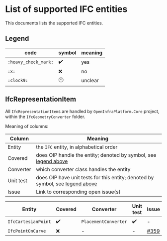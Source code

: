 # List of supported IFC entities

This documents lists the supported IFC entities.

## Legend

| code | symbol | meaning |
|-----|-----|-----|
| `:heavy_check_mark:` | :heavy_check_mark: | yes |
| `:x:` | :x: | no |
| `:clock9:` | :clock9: | unclear |

## IfcRepresentationItem

All `IfcRepresentationItem`s are handled by `OpenInfraPlatform.Core` project, within the `IfcGeometryConverter` folder.

Meaning of columns:

| Column | Meaning |
|--------|---------|
| Entity | the `IFC` entity, in alphabetical order |
| Covered | does OIP handle the entity; denoted by symbol, see [legend above](#legend) |
| Converter | which converter class handles the entity |
| Unit test | does OIP have unit tests for this entity; denoted by symbol, see [legend above](#legend) |
| Issue | Link to corresponding open issue(s) |

| Entity                | Covered              | Converter                  | Unit test             | Issue |
|-----------------------|----------------------|----------------------------|-----------------------|-------|
| `IfcCartesianPoint`   | :heavy_check_mark:   | `PlacementConverter`       | :heavy_check_mark:    | -     |
| `IfcPointOnCurve`     | :x:                  | -                          | -                     | [#359](github.com/tumcms/Open-Infra-Platform/issues/359) |
